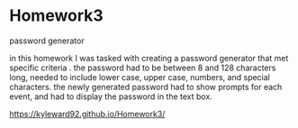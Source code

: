 # Homework3
password generator

in this homework I was tasked with creating a password generator that met specific criteria . the password had to be between 8 and 128 characters long,
needed to include lower case, upper case, numbers, and special characters. the newly generated password had to show prompts for each event, and had to display the password in the text box.

https://kyleward92.github.io/Homework3/
